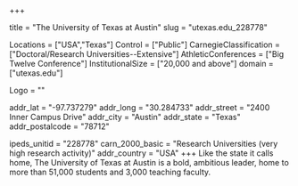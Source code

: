 
+++

title = "The University of Texas at Austin"
slug = "utexas.edu_228778"

Locations = ["USA","Texas"]
Control = ["Public"]
CarnegieClassification = ["Doctoral/Research Universities--Extensive"]
AthleticConferences = ["Big Twelve Conference"]
InstitutionalSize = ["20,000 and above"]
domain = ["utexas.edu"]

Logo = ""

addr_lat = "-97.737279"
addr_long = "30.284733"
addr_street = "2400 Inner Campus Drive"
addr_city = "Austin"
addr_state = "Texas"
addr_postalcode = "78712"

ipeds_unitid = "228778"
carn_2000_basic = "Research Universities (very high research activity)"
addr_country = "USA"
+++
    Like the state it calls home, The University of Texas at Austin is a bold, ambitious leader, home to more than 51,000 students and 3,000 teaching faculty.
